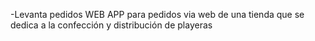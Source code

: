 -Levanta pedidos
WEB APP para pedidos via web de una tienda que se dedica a la confección y distribución de playeras

